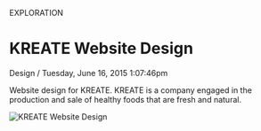 <p class="type">EXPLORATION</p>

# KREATE Website Design

<p class="meta">Design  /  Tuesday, June 16, 2015 1:07:46pm</p>

Website design for KREATE. KREATE is a company engaged in the production and sale of healthy foods that are fresh and natural.

![KREATE Website Design](https://farooq-agent.web.app/assets/images/works/large/QgMuf4vT_work_image.jpg)
